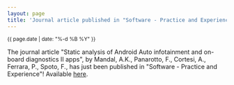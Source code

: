 ```yaml
---
layout: page
title: 'Journal article published in "Software - Practice and Experience"'
---
```


<small>{{ page.date | date: "%-d %B %Y" }}</small>

The journal article "Static analysis of Android Auto infotainment and on-board diagnostics II apps", by Mandal, A.K., Panarotto, F., Cortesi, A., Ferrara, P., Spoto, F., has just been published in "Software - Practice and Experience"! Available [here](https://doi.org/10.1002/spe.2698).
